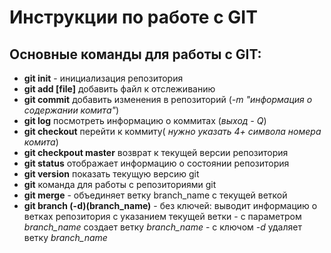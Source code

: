 # Инструкции по работе с GIT

## Основные команды для работы с GIT:
- **git init** - инициализация репозитория
- **git add [file]** добавить файл к отслеживанию
- **git commit** добавить изменения в репозиторий (*-m "информация о содержании комита"*)
- **git log** посмотреть информацию о коммитах (*выход - Q*)
- **git checkout** перейти к коммиту( *нужно указать 4+ символа номера комита*)
- **git checkpout master** возврат к текущей версии репозитория
- **git status** отображает информацию о состоянии репозитория
- **git version** показать текущую версию git
- **git** команда для работы с репозиториями git
- **git merge** - объединяет ветку branch_name с текущей веткой
- **git branch (-d)(branch_name)**
        - без ключей: выводит информацию о ветках репозитория с указанием текущей ветки
        - с параметром *branch_name* создает ветку *branch_name*
        - с ключом *-d* удаляет ветку *branch_name*
             


